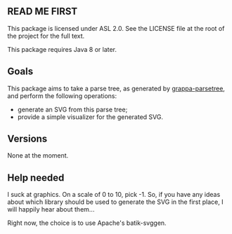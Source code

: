 ## READ ME FIRST

This package is licensed under ASL 2.0. See the LICENSE file at the root of the
project for the full text.

This package requires Java 8 or later.

## Goals

This package aims to take a parse tree, as generated by 
[grappa-parsetree](https://github.com/ChrisBrenton/grappa-parsetree), and
perform the following operations:

* generate an SVG from this parse tree;
* provide a simple visualizer for the generated SVG.

## Versions

None at the moment.

## Help needed

I suck at graphics. On a scale of 0 to 10, pick -1. So, if you have any ideas
about which library should be used to generate the SVG in the first place, I
will happily hear about them...

Right now, the choice is to use Apache's batik-svggen.
